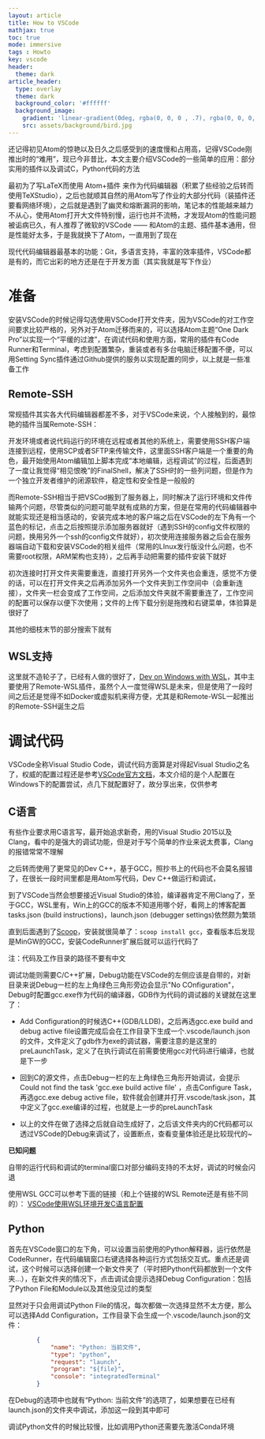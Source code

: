 ```yaml
---
layout: article
title: How to VSCode
mathjax: true
toc: true
mode: immersive
tags : Howto
key: vscode
header:
  theme: dark
article_header:
  type: overlay
  theme: dark
  background_color: '#ffffff'
  background_image: 
    gradient: 'linear-gradient(0deg, rgba(0, 0, 0 , .7), rgba(0, 0, 0, .7))'
    src: assets/background/bird.jpg
---
```

还记得初见Atom的惊艳以及日久之后感受到的速度慢和占用高，记得VSCode刚推出时的“难用”，现已今非昔比，本文主要介绍VSCode的一些简单的应用：部分实用的插件以及调试C，Python代码的方法
<!--more-->

最初为了写LaTeX而使用 Atom+插件 来作为代码编辑器（积累了些经验之后转而使用TeXStudio），之后也就顺其自然的用Atom写了作业的大部分代码（装插件还要看网络环境），之后就是遇到了幽灵和熔断漏洞的影响，笔记本的性能越来越力不从心，使用Atom打开大文件特别慢，运行也并不流畅，才发现Atom的性能问题被诟病已久，有人推荐了微软的VSCode —— 和Atom的主题、插件基本通用，但是性能好太多，于是我就换下了Atom，一直用到了现在

现代代码编辑器最基本的功能：Git，多语言支持，丰富的效率插件，VSCode都是有的，而它出彩的地方还是在于开发方面（其实我就是写下作业）

# 准备

安装VSCode的时候记得勾选使用VSCode打开文件夹，因为VSCode的对工作空间要求比较严格的，另外对于Atom迁移而来的，可以选择Atom主题“One Dark Pro”以实现一个“平缓的过渡”，在调试代码和使用方面，常用的插件有Code Runner和Terminal，考虑到配置繁杂，重装或者有多台电脑迁移配置不便，可以用Setting Sync插件通过Github提供的服务以实现配置的同步，以上就是一些准备工作

## Remote-SSH

常规插件其实各大代码编辑器都差不多，对于VSCode来说，个人接触到的，最惊艳的插件当属Remote-SSH：

开发环境或者说代码运行的环境在远程或者其他的系统上，需要使用SSH客户端连接到远程，使用SCP或者SFTP来传输文件，这里面SSH客户端是一个重要的角色，最开始使用Atom编辑加上脚本完成“本地编辑，远程调试”的过程，后面遇到了一度让我觉得“相见恨晚”的FinalShell，解决了SSH时的一些列问题，但是作为一个独立开发者维护的闭源软件，稳定性和安全性是一般般的

而Remote-SSH相当于把VSCod搬到了服务器上，同时解决了运行环境和文件传输两个问题，尽管类似的问题可能早就有成熟的方案，但是在常用的代码编辑器中就能实现还是相当感动的，安装完成本地的客户端之后在VSCode的左下角有一个蓝色的标记，点击之后按照提示添加服务器就好（遇到SSH的config文件权限的问题，换用另外一个ssh的config文件就好），初次使用连接服务器之后会在服务器端自动下载和安装VSCode的相关组件（常用的LInux发行版没什么问题，也不需要root权限，ARM架构也支持），之后再手动把需要的插件安装下就好

初次连接时打开文件夹需要重连，直接打开另外一个文件夹也会重连，感觉不方便的话，可以在打开文件夹之后再添加另外一个文件夹到工作空间中（会重新连接），文件夹一栏会变成了工作空间，之后添加文件夹就不需要重连了，工作空间的配置可以保存以便下次使用；文件的上传下载分别是拖拽和右键菜单，体验算是很好了

其他的细枝末节的部分搜索下就有

## WSL支持

这里就不造轮子了，已经有人做的很好了，[Dev on Windows with WSL](https://dowww.spencerwoo.com/)，其中主要使用了Remote-WSL插件，虽然个人一度觉得WSL是未来，但是使用了一段时间之后还是觉得不如Docker或虚拟机来得方便，尤其是和Remote-WSL一起推出的Remote-SSH诞生之后

# 调试代码
VSCode全称Visual Studio Code，调试代码方面算是对得起Visual Studio之名了，权威的配置过程还是参考[VSCode官方文档](https://code.visualstudio.com/docs/cpp/config-mingw)，本文介绍的是个人配置在Windows下的配置尝试，点几下就配置好了，故分享出来，仅供参考

## C语言

有些作业要求用C语言写，最开始追求新奇，用的Visual Studio 2015以及Clang，看中的是强大的调试功能，但是对于写个简单的作业来说太费事，Clang的报错常常不理解

之后转而使用了更常见的Dev C++，基于GCC，照抄书上的代码也不会莫名报错了，在很长一段时间里都是用Atom写代码，Dev C++做运行和调试，

到了VSCode当然会想要接近Visual Studio的体验，编译器肯定不用Clang了，至于GCC，WSL里有，Win上的GCC的版本不知道用哪个好，看网上的博客配置tasks.json (build instructions)，launch.json (debugger settings)依然颇为繁琐

直到后面遇到了[Scoop](https://lwz322.github.io/2019/09/05/Scoop.html)，安装就很简单了：```scoop install gcc```，查看版本后发现是MinGW的GCC，安装CodeRunner扩展后就可以运行代码了

注：代码及工作目录的路径不要有中文

调试功能则需要C/C++扩展，Debug功能在VSCode的左侧应该是自带的，对新目录来说Debug一栏的左上角绿色三角形旁边会显示"No COnfiguration"，Debug时配置gcc.exe作为代码的编译器，GDB作为代码的调试器的关键就在这里了：

- Add Configuration的时候选C++(GDB/LLDB)，之后再选gcc.exe build and debug active file设置完成后会在工作目录下生成一个.vscode/launch.json的文件，文件定义了gdb作为exe的调试器，需要注意的是这里的preLaunchTask，定义了在执行调试在前需要使用gcc对代码进行编译，也就是下一步

- 回到C的源文件，点击Debug一栏的左上角绿色三角形开始调试，会提示Could not find the task 'gcc.exe build active file' ，点击Configure Task，再选gcc.exe debug active file，软件就会创建并打开.vscode/task.json，其中定义了gcc.exe编译的过程，也就是上一步的preLaunchTask

- 以上的文件在做了选择之后就自动生成好了，之后该文件夹内的C代码都可以透过VSCode的Debug来调试了，设置断点，查看变量体验还是比较现代的~

**已知问题**

自带的运行代码和调试的terminal窗口对部分编码支持的不太好，调试的时候会闪退

使用WSL GCC可以参考下面的链接（和上个链接的WSL Remote还是有些不同的）：
[VSCode使用WSL环境开发C语言配置](https://www.nomox.cn/post/develop-c-within-wsl-by-vscode/)

## Python

首先在VSCode窗口的左下角，可以设置当前使用的Python解释器，运行依然是CodeRunner，在代码编辑窗口右键选择各种运行方式包括交互式。重点还是调试，这个时候可以选择创建一个新文件夹了（平时把Python代码都放到一个文件夹...），在新文件夹的情况下，点击调试会提示选择Debug Configuration：包括了Python File和Module以及其他没见过的类型

显然对于只会用调试Python File的情况，每次都做一次选择显然不太方便，那么可以选择Add Configuration，工作目录下会生成一个.vscode/launch.json的文件：
```json
        {
            "name": "Python: 当前文件",
            "type": "python",
            "request": "launch",
            "program": "${file}",
            "console": "integratedTerminal"
        }
```
在Debug的选项中也就有“Python: 当前文件”的选项了，如果想要在已经有launch.json的文件夹中调试，添加这一段到其中即可

调试Python文件的时候比较慢，比如调用Python还需要先激活Conda环境